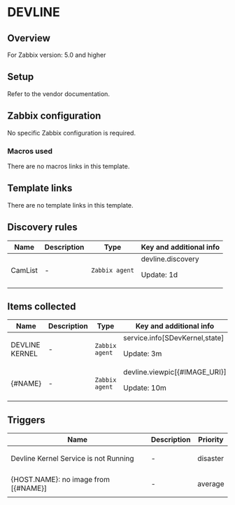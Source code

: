 # DEVLINE

## Overview

For Zabbix version: 5.0 and higher

## Setup

Refer to the vendor documentation.

## Zabbix configuration

No specific Zabbix configuration is required.

### Macros used

There are no macros links in this template.

## Template links

There are no template links in this template.

## Discovery rules

|Name|Description|Type|Key and additional info|
|----|-----------|----|----|
|CamList|<p>-</p>|`Zabbix agent`|devline.discovery<p>Update: 1d</p>|
## Items collected

|Name|Description|Type|Key and additional info|
|----|-----------|----|----|
|DEVLINE KERNEL|<p>-</p>|`Zabbix agent`|service.info[SDevKernel,state]<p>Update: 3m</p>|
|{#NAME}|<p>-</p>|`Zabbix agent`|devline.viewpic[{#IMAGE_URI}]<p>Update: 10m</p>|
## Triggers

|Name|Description|Priority|
|----|-----------|----|
|Devline Kernel Service is not Running|<p>-</p>|disaster|
|{HOST.NAME}: no image from [{#NAME}]|<p>-</p>|average|
